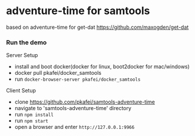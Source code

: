 # adventure-time for samtools
based on adventure-time for get-dat https://github.com/maxogden/get-dat

### Run the demo

Server Setup
* install and boot docker(docker for linux, boot2docker for mac/windows)
* docker pull pkafei/docker_samtools
* run `docker-browser-server pkafei/docker_samtools`


Client Setup
* clone https://github.com/pkafei/samtools-adventure-time
* navigate to 'samtools-adventure-time' directory
* run `npm install`
* run `npm start`
* open a browser and enter `http://127.0.0.1:9966`
